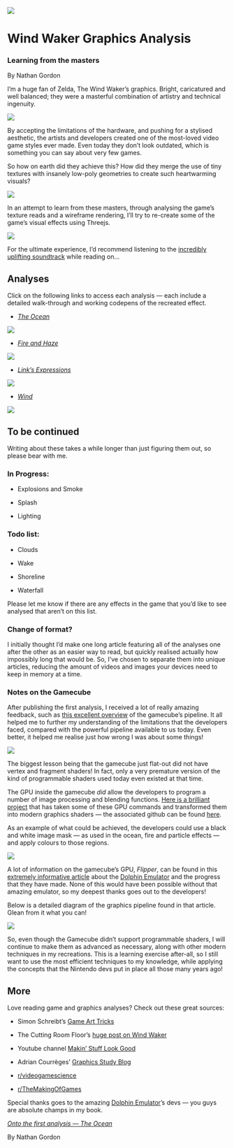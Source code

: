 ![](assets/images/index/header.jpeg)

# Wind Waker Graphics Analysis

### Learning from the masters

By Nathan Gordon

I’m a huge fan of Zelda, The Wind Waker’s graphics. Bright, caricatured and well balanced; they were a masterful combination of artistry and technical ingenuity.

![](assets/images/index/sail.jpeg)

By accepting the limitations of the hardware, and pushing for a stylised aesthetic, the artists and developers created one of the most-loved video game styles ever made. Even today they don’t look outdated, which is something you can say about very few games.

So how on earth did they achieve this? How did they merge the use of tiny textures with insanely low-poly geometries to create such heartwarming visuals?

![](assets/images/index/orb.jpeg)

In an attempt to learn from these masters, through analysing the game’s texture reads and a wireframe rendering, I’ll try to re-create some of the game’s visual effects using Threejs.

![](assets/images/index/battle.jpeg)

For the ultimate experience, I’d recommend listening to the [incredibly uplifting soundtrack](https://www.youtube.com/watch?v=KnJiC8FeI2I) while reading on…

## Analyses

Click on the following links to access each analysis — each include a detailed walk-through and working codepens of the recreated effect.

* [*The Ocean*](https://windwaker.graphics/the-ocean)

![](assets/images/index/ocean.jpeg)

* [*Fire and Haze*](https://windwaker.graphics/fire-and-haze)

![](assets/images/index/fire-and-haze.jpeg)

* [*Link’s Expressions*](https://windwaker.graphics/links-expressions)

![](assets/images/index/links-expressions.jpeg)

* [*Wind*](https://windwaker.graphics/wind)

![](assets/images/index/wind.jpeg)

## To be continued

Writing about these takes a while longer than just figuring them out, so please bear with me.

### In Progress:

* Explosions and Smoke

* Splash

* Lighting

### Todo list:

* Clouds

* Wake

* Shoreline

* Waterfall

Please let me know if there are any effects in the game that you’d like to see analysed that aren’t on this list.

### Change of format?

I initially thought I’d make one long article featuring all of the analyses one after the other as an easier way to read, but quickly realised actually how impossibly long that would be. So, I’ve chosen to separate them into unique articles, reducing the amount of videos and images your devices need to keep in memory at a time.

### Notes on the Gamecube

After publishing the first analysis, I received a lot of really amazing feedback, such as [this excellent overview](https://www.reddit.com/r/programming/comments/5cffew/wind_waker_graphics_analysis/d9wqpar/) of the gamecube’s pipeline. It all helped me to further my understanding of the limitations that the developers faced, compared with the powerful pipeline available to us today. Even better, it helped me realise just how wrong I was about some things!

![](assets/images/index/gamecube.jpeg)

The biggest lesson being that the gamecube just flat-out did not have vertex and fragment shaders! In fact, only a very premature version of the kind of programmable shaders used today even existed at that time.

The GPU inside the gamecube *did* allow the developers to program a number of image processing and blending functions. [Here is a brilliant project](http://magcius.github.io/bmdview.js/bmdview.html) that has taken some of these GPU commands and transformed them into modern graphics shaders — the associated github can be found [here](https://github.com/magcius/bmdview).

As an example of what could be achieved, the developers could use a black and white image mask — as used in the ocean, fire and particle effects — and apply colours to those regions.

![](assets/images/index/smoke.jpeg)

A lot of information on the gamecube’s GPU, *Flipper*, can be found in this [extremely informative article](https://dolphin-emu.org/blog/2014/03/15/pixel-processing-problems/) about the [Dolphin Emulator](https://dolphin-emu.org/) and the progress that they have made. None of this would have been possible without that amazing emulator, so my deepest thanks goes out to the developers!

Below is a detailed diagram of the graphics pipeline found in that article. Glean from it what you can!

![](assets/images/index/pipeline.jpeg)

So, even though the Gamecube didn’t support programmable shaders, I will continue to make them as advanced as necessary, along with other modern techniques in my recreations. This is a learning exercise after-all, so I still want to use the most efficient techniques to my knowledge, while applying the concepts that the Nintendo devs put in place all those many years ago!

## More

Love reading game and graphics analyses? Check out these great sources:

* Simon Schreibt’s [Game Art Tricks](https://simonschreibt.de/game-art-tricks/)

* The Cutting Room Floor’s [huge post on Wind Waker](https://tcrf.net/The_Legend_of_Zelda:_The_Wind_Waker)

* Youtube channel [Makin’ Stuff Look Good](https://www.youtube.com/channel/UCEklP9iLcpExB8vp_fWQseg)

* Adrian Courrèges’ [Graphics Study Blog](http://www.adriancourreges.com/blog/)

* [r/videogamescience](https://www.reddit.com/r/videogamescience/)

* [r/TheMakingOfGames](https://www.reddit.com/r/TheMakingOfGames/)

Special thanks goes to the amazing [Dolphin Emulator](https://dolphin-emu.org/)’s devs — you guys are absolute champs in my book.

[*Onto the first analysis — The Ocean*](https://windwaker.graphics/the-ocean)

By Nathan Gordon